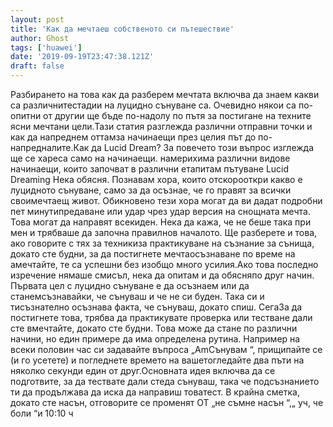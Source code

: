 ```yaml
---
layout: post
title: 'Как да мечтаеш собственото си пътешествие'
author: Ghost
tags: ['huawei']
date: '2019-09-19T23:47:38.121Z'
draft: false
---
```


Разбирането на това как да разберем мечтата включва да знаем какви са различнитестадии на луцидно сънуване са. Очевидно някои са по-опитни от другии ще бъде по-надолу по пътя за постигане на техните ясни мечтани цели.Тази статия разглежда различни отправни точки и как да напреднем оттамза начинаещи през целия път до по-напредналите.Как да Lucid Dream? За повечето този въпрос изглежда ще се хареса само на начинаещи. намерихима различни видове начинаещи, които започват в различни етапитам пътуване Lucid Dreaming Нека обясня. Познавам хора, които отскорооткри какво е луцидното сънуване, само за да осъзнае, че го правят за всички своимечтаещ живот. Обикновено тези хора могат да ви дадат подробни пет минутипредаване или удар чрез удар версия на снощната мечта. Това могат да направят всекиден. Нека да кажа, че не беше така при мен и трябваше да започна правилнов началото. Ще разберете и това, ако говорите с тях за техникиза практикуване на съзнание за сънища, докато сте будни, за да постигнете мечтаосъзнаване по време на aмечтайте, те са успешни без изобщо много усилия.Ако това последно изречение нямаше смисъл, нека да опитам и да обясняпо друг начин. Първата цел с луцидно сънуване е да осъзнаем или да станемсъзнавайки, че сънуваш и че не си буден. Така си и тисъзнателно осъзнава факта, че сънуваш, докато спиш. СегаЗа да постигнете това, трябва да практикувате проверка или тестване дали сте вмечтайте, докато сте будни. Това може да стане по различни начини, но един примере да има определена рутина. Например на всеки половин час си задавайте въпроса „AmСънувам “, прищипайте се (и го усетете) и погледнете времето на вашетогледайте два пъти на няколко секунди един от друг.Основната идея включва да се подготвите, за да тествате дали стеда сънуваш, така че подсъзнанието ти да продължава да иска да направиш товатест. В крайна сметка, докато сте насън, отговорите се променят ОТ „не съмне насън “,„ уч, че боли “и 10:10 ч
